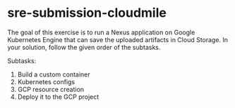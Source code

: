 # sre-submission-cloudmile
The goal of this exercise is to run a Nexus application on Google Kubernetes Engine that can save the uploaded artifacts in Cloud Storage. In your solution, follow the given order of the subtasks.

Subtasks:

1. Build a custom container
2. Kubernetes configs
3. GCP resource creation
4. Deploy it to the GCP project
